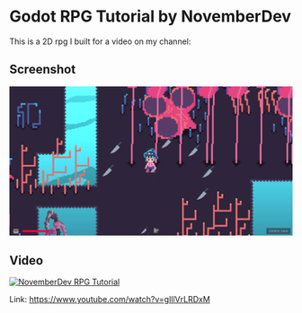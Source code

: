 # Godot RPG Tutorial by NovemberDev
 
This is a 2D rpg I built for a video on my channel:

 ## Screenshot
![Screenshot](repo_images/rpg_0.png)

## Video
[![NovemberDev RPG Tutorial](https://img.youtube.com/vi/gIllVrLRDxM/0.jpg)](https://www.youtube.com/watch?v=gIllVrLRDxM)

Link: https://www.youtube.com/watch?v=gIllVrLRDxM